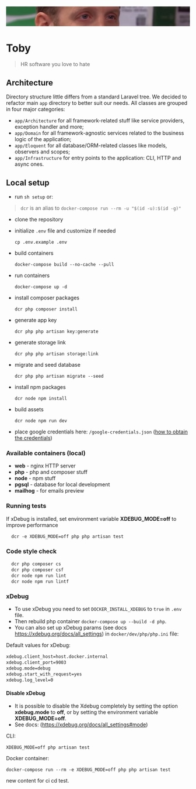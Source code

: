 ![He's watching you](toby.png)

# Toby

> HR software you love to hate

## Architecture
Directory structure little differs from a standard Laravel tree. We decided to refactor main `app` directory to better suit our needs. All classes are grouped in four major categories:
* `app/Architecture` for all framework-related stuff like service providers, exception handler and more;
* `app/Domain` for all framework-agnostic services related to the business logic of the application;
* `app/Eloquent` for all database/ORM-related classes like models, observers and scopes;
* `app/Infrastructure` for entry points to the application: CLI, HTTP and async ones.

## Local setup
- run `sh setup` or:

> `dcr` is an alias to `docker-compose run --rm -u "$(id -u):$(id -g)"`

- clone the repository
- initialize `.env` file and customize if needed

      cp .env.example .env

- build containers

      docker-compose build --no-cache --pull

- run containers

      docker-compose up -d

- install composer packages

      dcr php composer install

- generate app key

      dcr php php artisan key:generate

- generate storage link

      dcr php php artisan storage:link

- migrate and seed database

      dcr php php artisan migrate --seed

- install npm packages

      dcr node npm install

- build assets

      dcr node npm run dev

- place google credentials here: `/google-credentials.json` ([how to obtain the credentials](https://github.com/spatie/laravel-google-calendar#how-to-obtain-the-credentials-to-communicate-with-google-calendar))

### Available containers (local)

- **web** - nginx HTTP server
- **php** - php and composer stuff
- **node** - npm stuff
- **pgsql** - database for local development
- **mailhog** - for emails preview

### Running tests

If xDebug is installed, set environment variable **XDEBUG_MODE=off** to improve performance

      dcr -e XDEBUG_MODE=off php php artisan test

### Code style check

      dcr php composer cs
      dcr php composer csf
      dcr node npm run lint
      dcr node npm run lintf

### xDebug

* To use xDebug you need to set `DOCKER_INSTALL_XDEBUG` to `true` in `.env` file.
* Then rebuild php container `docker-compose up --build -d php`.
* You can also set up xDebug params (see docs https://xdebug.org/docs/all_settings) in `docker/dev/php/php.ini` file:

Default values for xDebug:

```
xdebug.client_host=host.docker.internal
xdebug.client_port=9003
xdebug.mode=debug
xdebug.start_with_request=yes
xdebug.log_level=0
```

#### Disable xDebug

* It is possible to disable the Xdebug completely by setting the option **xdebug.mode** to **off**, or by setting the environment variable **XDEBUG_MODE=off**.
* See docs: (https://xdebug.org/docs/all_settings#mode)

CLI:

```
XDEBUG_MODE=off php artisan test
```

Docker container:

```
docker-compose run --rm -e XDEBUG_MODE=off php php artisan test
```

new content for ci cd test.
